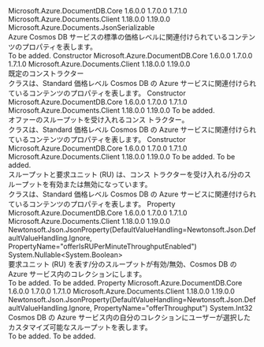 <Type Name="OfferContentV2" FullName="Microsoft.Azure.Documents.OfferContentV2">
  <TypeSignature Language="C#" Value="public sealed class OfferContentV2 : Microsoft.Azure.Documents.JsonSerializable" />
  <TypeSignature Language="ILAsm" Value=".class public auto ansi sealed beforefieldinit OfferContentV2 extends Microsoft.Azure.Documents.JsonSerializable" />
  <TypeSignature Language="DocId" Value="T:Microsoft.Azure.Documents.OfferContentV2" />
  <TypeSignature Language="VB.NET" Value="Public NotInheritable Class OfferContentV2&#xA;Inherits JsonSerializable" />
  <TypeSignature Language="F#" Value="type OfferContentV2 = class&#xA;    inherit JsonSerializable" />
  <AssemblyInfo>
    <AssemblyName>Microsoft.Azure.DocumentDB.Core</AssemblyName>
    <AssemblyVersion>1.6.0.0</AssemblyVersion>
    <AssemblyVersion>1.7.0.0</AssemblyVersion>
    <AssemblyVersion>1.7.1.0</AssemblyVersion>
  </AssemblyInfo>
  <AssemblyInfo>
    <AssemblyName>Microsoft.Azure.Documents.Client</AssemblyName>
    <AssemblyVersion>1.18.0.0</AssemblyVersion>
    <AssemblyVersion>1.19.0.0</AssemblyVersion>
  </AssemblyInfo>
  <Base>
    <BaseTypeName>Microsoft.Azure.Documents.JsonSerializable</BaseTypeName>
  </Base>
  <Interfaces />
  <Docs>
    <summary>
            Azure Cosmos DB サービスの標準の価格レベルに関連付けられているコンテンツのプロパティを表します。
            </summary>
    <remarks>To be added.</remarks>
  </Docs>
  <Members>
    <Member MemberName=".ctor">
      <MemberSignature Language="C#" Value="public OfferContentV2 ();" />
      <MemberSignature Language="ILAsm" Value=".method public hidebysig specialname rtspecialname instance void .ctor() cil managed" />
      <MemberSignature Language="DocId" Value="M:Microsoft.Azure.Documents.OfferContentV2.#ctor" />
      <MemberSignature Language="VB.NET" Value="Public Sub New ()" />
      <MemberType>Constructor</MemberType>
      <AssemblyInfo>
        <AssemblyName>Microsoft.Azure.DocumentDB.Core</AssemblyName>
        <AssemblyVersion>1.6.0.0</AssemblyVersion>
        <AssemblyVersion>1.7.0.0</AssemblyVersion>
        <AssemblyVersion>1.7.1.0</AssemblyVersion>
      </AssemblyInfo>
      <AssemblyInfo>
        <AssemblyName>Microsoft.Azure.Documents.Client</AssemblyName>
        <AssemblyVersion>1.18.0.0</AssemblyVersion>
        <AssemblyVersion>1.19.0.0</AssemblyVersion>
      </AssemblyInfo>
      <Parameters />
      <Docs>
        <summary>
            既定のコンストラクター
            </summary>
        <remarks>
            <see cref="T:Microsoft.Azure.Documents.OfferContentV2" />クラスは、Standard 価格レベル Cosmos DB の Azure サービスに関連付けられているコンテンツのプロパティを表します。
            </remarks>
      </Docs>
    </Member>
    <Member MemberName=".ctor">
      <MemberSignature Language="C#" Value="public OfferContentV2 (int offerThroughput);" />
      <MemberSignature Language="ILAsm" Value=".method public hidebysig specialname rtspecialname instance void .ctor(int32 offerThroughput) cil managed" />
      <MemberSignature Language="DocId" Value="M:Microsoft.Azure.Documents.OfferContentV2.#ctor(System.Int32)" />
      <MemberSignature Language="VB.NET" Value="Public Sub New (offerThroughput As Integer)" />
      <MemberSignature Language="F#" Value="new Microsoft.Azure.Documents.OfferContentV2 : int -&gt; Microsoft.Azure.Documents.OfferContentV2" Usage="new Microsoft.Azure.Documents.OfferContentV2 offerThroughput" />
      <MemberType>Constructor</MemberType>
      <AssemblyInfo>
        <AssemblyName>Microsoft.Azure.DocumentDB.Core</AssemblyName>
        <AssemblyVersion>1.6.0.0</AssemblyVersion>
        <AssemblyVersion>1.7.0.0</AssemblyVersion>
        <AssemblyVersion>1.7.1.0</AssemblyVersion>
      </AssemblyInfo>
      <AssemblyInfo>
        <AssemblyName>Microsoft.Azure.Documents.Client</AssemblyName>
        <AssemblyVersion>1.18.0.0</AssemblyVersion>
        <AssemblyVersion>1.19.0.0</AssemblyVersion>
      </AssemblyInfo>
      <Parameters>
        <Parameter Name="offerThroughput" Type="System.Int32" />
      </Parameters>
      <Docs>
        <param name="offerThroughput">To be added.</param>
        <summary>
            オファーのスループットを受け入れるコンス トラクター。
            </summary>
        <remarks>
            <see cref="T:Microsoft.Azure.Documents.OfferContentV2" />クラスは、Standard 価格レベル Cosmos DB の Azure サービスに関連付けられているコンテンツのプロパティを表します。
            </remarks>
      </Docs>
    </Member>
    <Member MemberName=".ctor">
      <MemberSignature Language="C#" Value="public OfferContentV2 (int offerThroughput, Nullable&lt;bool&gt; offerEnableRUPerMinuteThroughput);" />
      <MemberSignature Language="ILAsm" Value=".method public hidebysig specialname rtspecialname instance void .ctor(int32 offerThroughput, valuetype System.Nullable`1&lt;bool&gt; offerEnableRUPerMinuteThroughput) cil managed" />
      <MemberSignature Language="DocId" Value="M:Microsoft.Azure.Documents.OfferContentV2.#ctor(System.Int32,System.Nullable{System.Boolean})" />
      <MemberSignature Language="VB.NET" Value="Public Sub New (offerThroughput As Integer, offerEnableRUPerMinuteThroughput As Nullable(Of Boolean))" />
      <MemberSignature Language="F#" Value="new Microsoft.Azure.Documents.OfferContentV2 : int * Nullable&lt;bool&gt; -&gt; Microsoft.Azure.Documents.OfferContentV2" Usage="new Microsoft.Azure.Documents.OfferContentV2 (offerThroughput, offerEnableRUPerMinuteThroughput)" />
      <MemberType>Constructor</MemberType>
      <AssemblyInfo>
        <AssemblyName>Microsoft.Azure.DocumentDB.Core</AssemblyName>
        <AssemblyVersion>1.6.0.0</AssemblyVersion>
        <AssemblyVersion>1.7.0.0</AssemblyVersion>
        <AssemblyVersion>1.7.1.0</AssemblyVersion>
      </AssemblyInfo>
      <AssemblyInfo>
        <AssemblyName>Microsoft.Azure.Documents.Client</AssemblyName>
        <AssemblyVersion>1.18.0.0</AssemblyVersion>
        <AssemblyVersion>1.19.0.0</AssemblyVersion>
      </AssemblyInfo>
      <Parameters>
        <Parameter Name="offerThroughput" Type="System.Int32" />
        <Parameter Name="offerEnableRUPerMinuteThroughput" Type="System.Nullable&lt;System.Boolean&gt;" />
      </Parameters>
      <Docs>
        <param name="offerThroughput">To be added.</param>
        <param name="offerEnableRUPerMinuteThroughput">To be added.</param>
        <summary>
            スループットと要求ユニット (RU) は、コンス トラクターを受け入れる/分のスループットを有効または無効になっています。
            </summary>
        <remarks>
            <see cref="T:Microsoft.Azure.Documents.OfferContentV2" />クラスは、Standard 価格レベル Cosmos DB の Azure サービスに関連付けられているコンテンツのプロパティを表します。
            </remarks>
      </Docs>
    </Member>
    <Member MemberName="OfferIsRUPerMinuteThroughputEnabled">
      <MemberSignature Language="C#" Value="public Nullable&lt;bool&gt; OfferIsRUPerMinuteThroughputEnabled { get; }" />
      <MemberSignature Language="ILAsm" Value=".property instance valuetype System.Nullable`1&lt;bool&gt; OfferIsRUPerMinuteThroughputEnabled" />
      <MemberSignature Language="DocId" Value="P:Microsoft.Azure.Documents.OfferContentV2.OfferIsRUPerMinuteThroughputEnabled" />
      <MemberSignature Language="VB.NET" Value="Public ReadOnly Property OfferIsRUPerMinuteThroughputEnabled As Nullable(Of Boolean)" />
      <MemberSignature Language="F#" Value="member this.OfferIsRUPerMinuteThroughputEnabled : Nullable&lt;bool&gt;" Usage="Microsoft.Azure.Documents.OfferContentV2.OfferIsRUPerMinuteThroughputEnabled" />
      <MemberType>Property</MemberType>
      <AssemblyInfo>
        <AssemblyName>Microsoft.Azure.DocumentDB.Core</AssemblyName>
        <AssemblyVersion>1.6.0.0</AssemblyVersion>
        <AssemblyVersion>1.7.0.0</AssemblyVersion>
        <AssemblyVersion>1.7.1.0</AssemblyVersion>
      </AssemblyInfo>
      <AssemblyInfo>
        <AssemblyName>Microsoft.Azure.Documents.Client</AssemblyName>
        <AssemblyVersion>1.18.0.0</AssemblyVersion>
        <AssemblyVersion>1.19.0.0</AssemblyVersion>
      </AssemblyInfo>
      <Attributes>
        <Attribute>
          <AttributeName>Newtonsoft.Json.JsonProperty(DefaultValueHandling=Newtonsoft.Json.DefaultValueHandling.Ignore, PropertyName="offerIsRUPerMinuteThroughputEnabled")</AttributeName>
        </Attribute>
      </Attributes>
      <ReturnValue>
        <ReturnType>System.Nullable&lt;System.Boolean&gt;</ReturnType>
      </ReturnValue>
      <Docs>
        <summary>
            要求ユニット (RU) を表す/分のスループットが有効/無効、Cosmos DB の Azure サービス内のコレクションにします。
            </summary>
        <value>To be added.</value>
        <remarks>To be added.</remarks>
      </Docs>
    </Member>
    <Member MemberName="OfferThroughput">
      <MemberSignature Language="C#" Value="public int OfferThroughput { get; }" />
      <MemberSignature Language="ILAsm" Value=".property instance int32 OfferThroughput" />
      <MemberSignature Language="DocId" Value="P:Microsoft.Azure.Documents.OfferContentV2.OfferThroughput" />
      <MemberSignature Language="VB.NET" Value="Public ReadOnly Property OfferThroughput As Integer" />
      <MemberSignature Language="F#" Value="member this.OfferThroughput : int" Usage="Microsoft.Azure.Documents.OfferContentV2.OfferThroughput" />
      <MemberType>Property</MemberType>
      <AssemblyInfo>
        <AssemblyName>Microsoft.Azure.DocumentDB.Core</AssemblyName>
        <AssemblyVersion>1.6.0.0</AssemblyVersion>
        <AssemblyVersion>1.7.0.0</AssemblyVersion>
        <AssemblyVersion>1.7.1.0</AssemblyVersion>
      </AssemblyInfo>
      <AssemblyInfo>
        <AssemblyName>Microsoft.Azure.Documents.Client</AssemblyName>
        <AssemblyVersion>1.18.0.0</AssemblyVersion>
        <AssemblyVersion>1.19.0.0</AssemblyVersion>
      </AssemblyInfo>
      <Attributes>
        <Attribute>
          <AttributeName>Newtonsoft.Json.JsonProperty(DefaultValueHandling=Newtonsoft.Json.DefaultValueHandling.Ignore, PropertyName="offerThroughput")</AttributeName>
        </Attribute>
      </Attributes>
      <ReturnValue>
        <ReturnType>System.Int32</ReturnType>
      </ReturnValue>
      <Docs>
        <summary>
            Cosmos DB の Azure サービス内の自分のコレクションにユーザーが選択したカスタマイズ可能なスループットを表します。
            </summary>
        <value>To be added.</value>
        <remarks>To be added.</remarks>
      </Docs>
    </Member>
  </Members>
</Type>